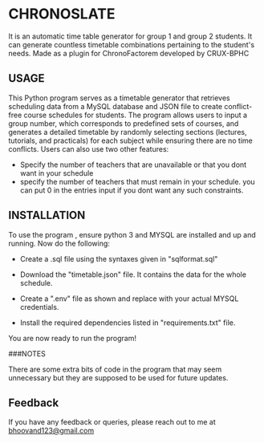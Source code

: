 
# CHRONOSLATE

It is an automatic time table generator for group 1 and group 2 students. It can generate countless timetable combinations pertaining to the student's needs.
Made as a plugin for ChronoFactorem developed by CRUX-BPHC



## USAGE

This Python program serves as a timetable generator that retrieves scheduling data from a MySQL database and JSON file to create conflict-free course schedules for students. The program allows users to input a group number, which corresponds to predefined sets of courses, and generates a detailed timetable by randomly selecting sections (lectures, tutorials, and practicals) for each subject while ensuring there are no time conflicts.
Users can also use two other features:



-  Specify the number of teachers that are unavailable or that you dont want in your schedule
-  specify the number of teachers that must remain in your schedule.
you can put 0 in the entries input if you dont want any such constraints.


## INSTALLATION

To use the program , ensure python 3 and MYSQL are installed and up and running.
Now do the following:
- Create a .sql file using the syntaxes given in "sqlformat.sql"

- Download the "timetable.json" file. It contains the data for the whole schedule.
- Create a ".env" file as shown and replace with your actual MYSQL credentials.
- Install the required dependencies listed in "requirements.txt" file.

You are now ready to run the program!

###NOTES

There are some extra bits of code in the program that may seem unnecessary but they are supposed to be used for future updates.


## Feedback

If you have any feedback or queries, please reach out to me at bhoovand123@gmail.com



